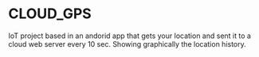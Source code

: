 # CLOUD_GPS
IoT project based in an andorid app that gets your location and sent it to a cloud web server every 10 sec. Showing graphically the location history.
